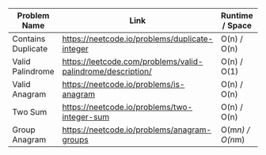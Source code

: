 | Problem Name       | Link                                                         | Runtime / Space | Date Added |
| ------------------ | ------------------------------------------------------------ |------------------| ---------- |
| Contains Duplicate |  https://neetcode.io/problems/duplicate-integer              |  O(n) / O(n)     | 02/03/25   |
| Valid Palindrome   |  https://leetcode.com/problems/valid-palindrome/description/ |  O(n) / O(1)     | 02/03/25   |
| Valid Anagram      |  https://neetcode.io/problems/is-anagram                     |  O(n) / O(n)     | 02/03/25   |
| Two Sum            |  https://neetcode.io/problems/two-integer-sum                |  O(n) / O(n)     | 02/03/25   |
| Group Anagram      |  https://neetcode.io/problems/anagram-groups                 |  O(m*n) / O(n*m) | 02/03/25   |